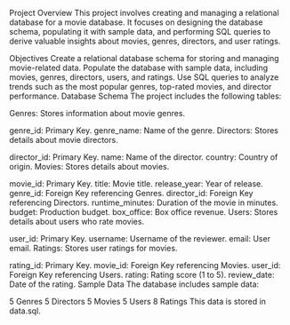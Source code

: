 Project Overview
This project involves creating and managing a relational database for a movie database. It focuses on designing the database schema, populating it with sample data, and performing SQL queries to derive valuable insights about movies, genres, directors, and user ratings.

Objectives
Create a relational database schema for storing and managing movie-related data.
Populate the database with sample data, including movies, genres, directors, users, and ratings.
Use SQL queries to analyze trends such as the most popular genres, top-rated movies, and director performance.
Database Schema
The project includes the following tables:

Genres: Stores information about movie genres.

genre_id: Primary Key.
genre_name: Name of the genre.
Directors: Stores details about movie directors.

director_id: Primary Key.
name: Name of the director.
country: Country of origin.
Movies: Stores details about movies.

movie_id: Primary Key.
title: Movie title.
release_year: Year of release.
genre_id: Foreign Key referencing Genres.
director_id: Foreign Key referencing Directors.
runtime_minutes: Duration of the movie in minutes.
budget: Production budget.
box_office: Box office revenue.
Users: Stores details about users who rate movies.

user_id: Primary Key.
username: Username of the reviewer.
email: User email.
Ratings: Stores user ratings for movies.

rating_id: Primary Key.
movie_id: Foreign Key referencing Movies.
user_id: Foreign Key referencing Users.
rating: Rating score (1 to 5).
review_date: Date of the rating.
Sample Data
The database includes sample data:

5 Genres
5 Directors
5 Movies
5 Users
8 Ratings
This data is stored in data.sql.

